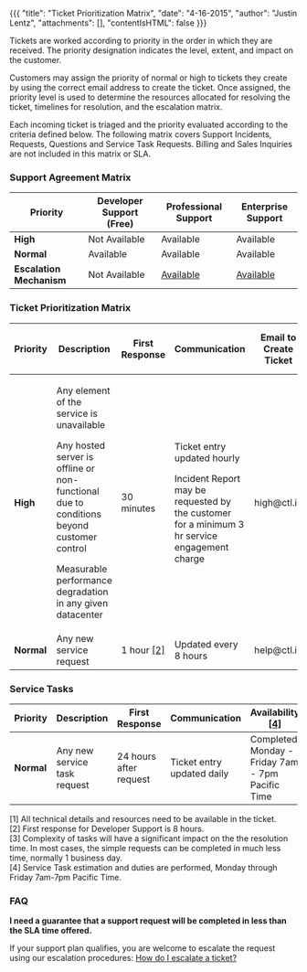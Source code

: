 {{{
  "title": "Ticket Prioritization Matrix",
  "date": "4-16-2015",
  "author": "Justin Lentz",
  "attachments": [],
  "contentIsHTML": false
}}}

Tickets are worked according to priority in the order in which they are received. The priority designation indicates the level, extent, and impact on the customer.

Customers may assign the priority of normal or high to tickets they create by using the correct email address to create the ticket. Once assigned, the priority level is used to determine the resources allocated for resolving the ticket, timelines for resolution, and the escalation matrix.

Each incoming ticket is triaged and the priority evaluated according to the criteria defined below. The following matrix covers Support Incidents, Requests, Questions and Service Task Requests. Billing and Sales Inquiries are not included in this matrix or SLA.

### Support Agreement Matrix

<table class="table table--large permission-matrix">
    <thead>
        <tr class="section-header">
            <th>Priority</th>
            <th>Developer Support (Free)</th>
            <th>Professional Support</th>
            <th>Enterprise Support</th>
        </tr>
    </thead>
    <tbody>
        <tr>
            <td><strong>High</strong></td>
            <td>Not Available</td>
            <td>Available</td>
            <td>Available</td>
        </tr>
        <tr>
            <td><strong>Normal</strong></td>
            <td>Available</td>
            <td>Available</td>
            <td>Available</td>
        </tr>
        <tr>
            <td><strong>Escalation Mechanism</strong></td>
            <td>Not Available</td>
            <td><a href="../Support/how-do-i-escalate-a-ticket.md">Available</a></td>
            <td><a href="../Support/how-do-i-escalate-a-ticket.md">Available</a></td></td>
        </tr>
    </tbody>
</table>

### Ticket Prioritization Matrix

<table class="table table--large permission-matrix">
    <thead>
        <tr class="section-header">
            <th>Priority</th>
            <th>Description</th>
            <th>First Response</th>
            <th>Communication</th>
            <th>Email to Create Ticket</th>
            <th>Target Restoration SLA Time <a href="#1">[1]</a></th>
        </tr>
    </thead>
    <tbody>
        <tr>
            <td><strong>High</strong></td>
            <td>
                <p>Any element of the service is unavailable</p>
                <p>Any hosted server is offline or non-functional due to conditions beyond customer control</p>
                <p>Measurable performance degradation in any given datacenter</p></td>
            <td>30 minutes</td>
            <td>
                <p>Ticket entry updated hourly</p>
                <p>Incident Report may be requested by the customer for a minimum 3 hr service engagement charge</p></td>
            <td>high@ctl.io</td>
            <td>8 hours</td>
        </tr>
        <tr>
            <td><strong>Normal</strong></td>
            <td>Any new service request</td>
            <td>1 hour <a href="#2">[2]</a></td>
            <td>Updated every 8 hours</td>
            <td>help@ctl.io</td>
            <td>3 business days <a href="#3">[3]</a></td>
        </tr>
    </tbody>
</table>

### Service Tasks

<table class="table table--large permission-matrix">
    <thead>
        <tr class="section-header">
            <th>Priority</th>
            <th>Description</th>
            <th>First Response</th>
            <th>Communication</th>
            <th>Availability <a href="#4">[4]</a></th>
            <th>Email to Create Ticket</th>
        </tr>
    </thead>
    <tbody>
        <tr>
            <td><strong>Normal</strong></td>
            <td>Any new service task request</td>
            <td>24 hours after request</td>
            <td>Ticket entry updated daily</td>
            <td>Completed Monday - Friday 7am - 7pm Pacific Time</td>
            <td>servicetasks@ctl.io</td>
        </tr>
    </tbody>
</table>


<div id="1">[1] All technical details and resources need to be available in the ticket.</div>

<div id="2">[2] First response for Developer Support is 8 hours.</div>

<div id="3">[3] Complexity of tasks will have a significant impact on the the resolution time. In most cases, the simple requests can be completed in much less time, normally 1 business day.</div>

<div id="4">[4] Service Task estimation and duties are performed, Monday through Friday 7am-7pm Pacific Time.</div>


### FAQ

**I need a guarantee that a support request will be completed in less than the SLA time offered.**

If your support plan qualifies, you are welcome to escalate the request using our escalation procedures: [How do I escalate a ticket?](../Support/how-do-i-escalate-a-ticket.md)
